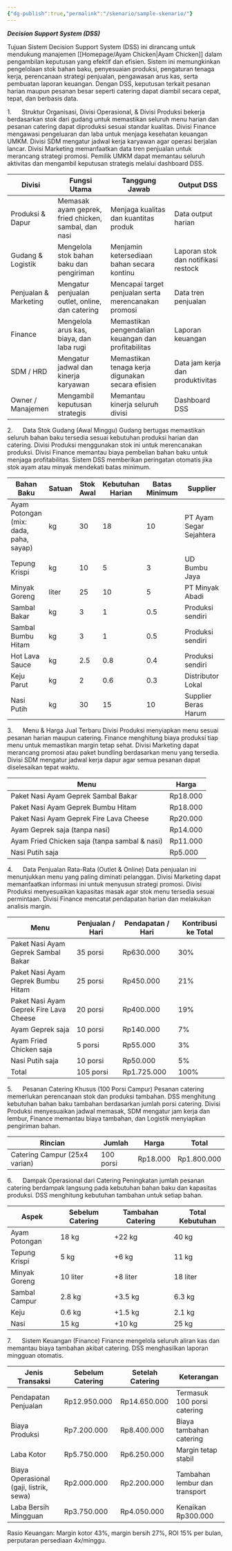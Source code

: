 ```yaml
---
{"dg-publish":true,"permalink":"/skenario/sample-skenario/"}
---
```


***Decision Support System (DSS)***

Tujuan Sistem Decision Support System (DSS) ini dirancang untuk mendukung manajemen [[Homepage/Ayam Chicken\|Ayam Chicken]] dalam pengambilan keputusan yang efektif dan efisien. Sistem ini memungkinkan pengelolaan stok bahan baku, penyesuaian produksi, pengaturan tenaga kerja, perencanaan strategi penjualan, pengawasan arus kas, serta pembuatan laporan keuangan. Dengan DSS, keputusan terkait pesanan harian maupun pesanan besar seperti catering dapat diambil secara cepat, tepat, dan berbasis data.

1.      Struktur Organisasi, Divisi Operasional, & Divisi Produksi bekerja berdasarkan stok dari gudang untuk memastikan seluruh menu harian dan pesanan catering dapat diproduksi sesuai standar kualitas. Divisi Finance mengawasi pengeluaran dan laba untuk menjaga kesehatan keuangan UMKM. Divisi SDM mengatur jadwal kerja karyawan agar operasi berjalan lancar. Divisi Marketing memanfaatkan data tren penjualan untuk merancang strategi promosi. Pemilik UMKM dapat memantau seluruh aktivitas dan mengambil keputusan strategis melalui dashboard DSS.

|Divisi|Fungsi Utama|Tanggung Jawab|Output DSS|
|---|---|---|---|
|Produksi & Dapur|Memasak ayam geprek, fried chicken, sambal, dan nasi|Menjaga kualitas dan kuantitas produk|Data output harian|
|Gudang & Logistik|Mengelola stok bahan baku dan pengiriman|Menjamin ketersediaan bahan secara kontinu|Laporan stok dan notifikasi restock|
|Penjualan & Marketing|Mengatur penjualan outlet, online, dan catering|Mencapai target penjualan serta merencanakan promosi|Data tren penjualan|
|Finance|Mengelola arus kas, biaya, dan laba rugi|Memastikan pengendalian keuangan dan profitabilitas|Laporan keuangan|
|SDM / HRD|Mengatur jadwal dan kinerja karyawan|Memastikan tenaga kerja digunakan secara efisien|Data jam kerja dan produktivitas|
|Owner / Manajemen|Mengambil keputusan strategis|Memantau kinerja seluruh divisi|Dashboard DSS|

2.      Data Stok Gudang (Awal Minggu) Gudang bertugas memastikan seluruh bahan baku tersedia sesuai kebutuhan produksi harian dan catering. Divisi Produksi menggunakan stok ini untuk merencanakan produksi. Divisi Finance memantau biaya pembelian bahan baku untuk menjaga profitabilitas. Sistem DSS memberikan peringatan otomatis jika stok ayam atau minyak mendekati batas minimum.

|Bahan Baku|Satuan|Stok Awal|Kebutuhan Harian|Batas Minimum|Supplier|Harga Beli|
|---|---|---|---|---|---|---|
|Ayam Potongan (mix: dada, paha, sayap)|kg|30|18|10|PT Ayam Segar Sejahtera|Rp40.000/kg|
|Tepung Krispi|kg|10|5|3|UD Bumbu Jaya|Rp15.000/kg|
|Minyak Goreng|liter|25|10|5|PT Minyak Abadi|Rp18.000/liter|
|Sambal Bakar|kg|3|1|0.5|Produksi sendiri|Rp30.000/kg|
|Sambal Bumbu Hitam|kg|3|1|0.5|Produksi sendiri|Rp32.000/kg|
|Hot Lava Sauce|kg|2.5|0.8|0.4|Produksi sendiri|Rp35.000/kg|
|Keju Parut|kg|2|0.6|0.3|Distributor Lokal|Rp85.000/kg|
|Nasi Putih|kg|30|15|10|Supplier Beras Harum|Rp13.000/kg|

3.      Menu & Harga Jual Terbaru Divisi Produksi menyiapkan menu sesuai pesanan harian maupun catering. Finance menghitung biaya produksi tiap menu untuk memastikan margin tetap sehat. Divisi Marketing dapat merancang promosi atau paket bundling berdasarkan menu yang tersedia. Divisi SDM mengatur jadwal kerja dapur agar semua pesanan dapat diselesaikan tepat waktu.

|Menu|Harga|
|---|---|
|Paket Nasi Ayam Geprek Sambal Bakar|Rp18.000|
|Paket Nasi Ayam Geprek Bumbu Hitam|Rp18.000|
|Paket Nasi Ayam Geprek Fire Lava Cheese|Rp20.000|
|Ayam Geprek saja (tanpa nasi)|Rp14.000|
|Ayam Fried Chicken saja (tanpa sambal & nasi)|Rp11.000|
|Nasi Putih saja|Rp5.000|

4.      Data Penjualan Rata-Rata (Outlet & Online) Data penjualan ini menunjukkan menu yang paling diminati pelanggan. Divisi Marketing dapat memanfaatkan informasi ini untuk menyusun strategi promosi. Divisi Produksi menyesuaikan kapasitas masak agar stok menu tersedia sesuai permintaan. Divisi Finance mencatat pendapatan harian dan melakukan analisis margin.

|Menu|Penjualan / Hari|Pendapatan / Hari|Kontribusi ke Total|
|---|---|---|---|
|Paket Nasi Ayam Geprek Sambal Bakar|35 porsi|Rp630.000|30%|
|Paket Nasi Ayam Geprek Bumbu Hitam|25 porsi|Rp450.000|21%|
|Paket Nasi Ayam Geprek Fire Lava Cheese|20 porsi|Rp400.000|19%|
|Ayam Geprek saja|10 porsi|Rp140.000|7%|
|Ayam Fried Chicken saja|5 porsi|Rp55.000|3%|
|Nasi Putih saja|10 porsi|Rp50.000|5%|
|Total|105 porsi|Rp1.725.000|100%|

5.      Pesanan Catering Khusus (100 Porsi Campur) Pesanan catering memerlukan perencanaan stok dan produksi tambahan. DSS menghitung kebutuhan bahan baku tambahan berdasarkan jumlah porsi catering. Divisi Produksi menyesuaikan jadwal memasak, SDM mengatur jam kerja dan lembur, Finance memantau biaya tambahan, dan Logistik menyiapkan pengiriman bahan.

|Rincian|Jumlah|Harga|Total|
|---|---|---|---|
|Catering Campur (25x4 varian)|100 porsi|Rp18.000|Rp1.800.000|

6.      Dampak Operasional dari Catering Peningkatan jumlah pesanan catering berdampak langsung pada kebutuhan bahan baku dan kapasitas produksi. DSS menghitung kebutuhan tambahan untuk setiap bahan.

| Aspek         | Sebelum Catering | Tambahan Catering | Total Kebutuhan |
| ------------- | ---------------- | ----------------- | --------------- |
| Ayam Potongan | 18 kg            | +22 kg            | 40 kg           |
| Tepung Krispi | 5 kg             | +6 kg             | 11 kg           |
| Minyak Goreng | 10 liter         | +8 liter          | 18 liter        |
| Sambal Campur | 2.8 kg           | +3.5 kg           | 6.3 kg          |
| Keju          | 0.6 kg           | +1.5 kg           | 2.1 kg          |
| Nasi          | 15 kg            | +10 kg            | 25 kg           |
7.      Sistem Keuangan (Finance) Finance mengelola seluruh aliran kas dan memantau biaya tambahan akibat catering. DSS menghasilkan laporan mingguan otomatis.

|Jenis Transaksi|Sebelum Catering|Setelah Catering|Keterangan|
|---|---|---|---|
|Pendapatan Penjualan|Rp12.950.000|Rp14.650.000|Termasuk 100 porsi catering|
|Biaya Produksi|Rp7.200.000|Rp8.400.000|Biaya tambahan catering|
|Laba Kotor|Rp5.750.000|Rp6.250.000|Margin tetap stabil|
|Biaya Operasional (gaji, listrik, sewa)|Rp2.000.000|Rp2.200.000|Tambahan lembur dan transport|
|Laba Bersih Mingguan|Rp3.750.000|Rp4.050.000|Kenaikan Rp300.000|

Rasio Keuangan: Margin kotor 43%, margin bersih 27%, ROI 15% per bulan, perputaran persediaan 4x/minggu.
